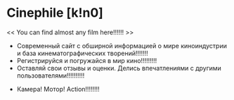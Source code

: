   # Сinephile [k!n0]
<< You can find almost any film here!!!!!! >>

- Современный сайт с обширной информацией о мире киноиндустрии и база кинематографических творений!!!!!!!
- Регистрируйся и погружайся в мир кино!!!!!!!!!
- Оставляй свои отзывы и оценки. Делись впечатлениями с другими пользователями!!!!!!!!!!

* Камера! Мотор! Action!!!!!!!!
